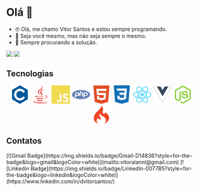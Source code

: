 #  Olá 🥑


* 🤓 Olá, me chamo Vitor Santos e estou sempre programando. 
* 💭 Seja você mesmo, mas não seja sempre o mesmo. 
* 🚀 Sempre procurando a solução. 

<div>
  <img height="160em" src="https://github-readme-stats.vercel.app/api?username=dvitorsantos&show_icons=true&theme=gotham&include_all_commits=true&count_private=true"/>
  <img height="160em" src="https://github-readme-stats.vercel.app/api/top-langs/?username=dvitorsantos&layout=compact&langs_count=16&theme=gotham"/>
</div>


## Tecnologias
<p align="center">
<img height="50" src="https://raw.githubusercontent.com/devicons/devicon/master/icons/c/c-plain.svg">
<img height="50" src="https://raw.githubusercontent.com/devicons/devicon/master/icons/java/java-plain.svg">
<img height="50" src="https://raw.githubusercontent.com/devicons/devicon/master/icons/javascript/javascript-plain.svg">
<img height="50" src="https://raw.githubusercontent.com/devicons/devicon/master/icons/php/php-plain.svg">
<img height="50" src="https://raw.githubusercontent.com/devicons/devicon/master/icons/html5/html5-plain.svg">
<img height="50" src="https://raw.githubusercontent.com/devicons/devicon/master/icons/css3/css3-plain.svg">
<img height="50" src="https://raw.githubusercontent.com/devicons/devicon/master/icons/react/react-original.svg">
<img height="50" src="https://raw.githubusercontent.com/devicons/devicon/master/icons/vuejs/vuejs-plain.svg">
<img height="50" src="https://raw.githubusercontent.com/devicons/devicon/master/icons/nodejs/nodejs-plain.svg">
<img height="50" src="https://raw.githubusercontent.com/devicons/devicon/master/icons/codeigniter/codeigniter-plain.svg">
</p>

## Contatos
<p>
[![Gmail Badge](https://img.shields.io/badge/Gmail-D14836?style=for-the-badge&logo=gmail&logoColor=white)](mailto:vitoralannl@gmail.com)
[![Linkedin Badge](https://img.shields.io/badge/LinkedIn-0077B5?style=for-the-badge&logo=linkedin&logoColor=white)](https://www.linkedin.com/in/dvitorsantos/)
</p>
